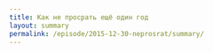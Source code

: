 ```yaml
---
title: Как не просрать ещё один год
layout: summary
permalink: /episode/2015-12-30-neprosrat/summary/
---
```

